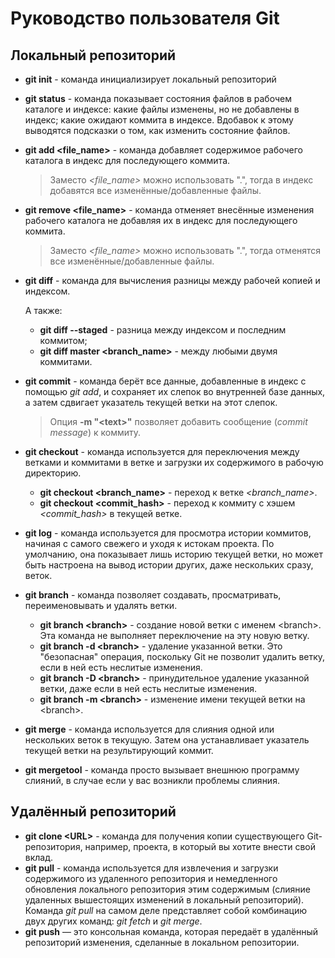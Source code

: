 # Руководство пользователя Git
## Локальный репозиторий
* **git init** - команда инициализирует локальный репозиторий
* **git status** - команда показывает состояния файлов в рабочем каталоге и индексе: какие файлы изменены, но не добавлены в индекс; какие ожидают коммита в индексе. Вдобавок к этому выводятся подсказки о том, как изменить состояние файлов.
* **git add \<file_name\>** - команда добавляет содержимое рабочего каталога в индекс для последующего коммита.
  > Заместо *\<file_name\>* можно использовать ".", тогда в индекс добавятся все изменённые/добавленные файлы.
* **git remove \<file_name\>** - команда отменяет внесённые изменения рабочего каталога не добавляя их в индекс для последующего коммита.
  > Заместо *\<file_name\>* можно использовать ".", тогда отменятся все изменённые/добавленные файлы.
* **git diff** - команда для вычисления разницы между рабочей копией и индексом.

  А также:
  * **git diff --staged** - разница между индексом и последним коммитом;
  * **git diff master \<branch_name\>** - между любыми двумя коммитами.

* **git commit** - команда берёт все данные, добавленные в индекс с помощью *git add*, и сохраняет их слепок во внутренней базе данных, а затем сдвигает указатель текущей ветки на этот слепок.
  > Опция **-m "\<text\>"** позволяет добавить сообщение (*commit message*) к коммиту.
* **git checkout** - команда используется для переключения между ветками и коммитами в ветке и загрузки их содержимого в рабочую директорию.
  * **git checkout \<branch_name\>** - переход к ветке *\<branch_name\>*.
  * **git checkout \<commit_hash\>** - переход к коммиту с хэшем *\<commit_hash\>* в текущей ветке.
* **git log** - команда используется для просмотра истории коммитов, начиная с самого свежего и уходя к истокам проекта. По умолчанию, она показывает лишь историю текущей ветки, но может быть настроена на вывод истории других, даже нескольких сразу, веток.
* **git branch** - команда позволяет создавать, просматривать, переименовывать и удалять ветки.
  * **git branch \<branch\>** - cоздание новой ветки с именем \<branch\>. Эта команда не выполняет переключение на эту новую ветку.
  * **git branch -d \<branch\>** - удаление указанной ветки. Это "безопасная" операция, поскольку Git не позволит удалить ветку, если в ней есть неслитые изменения.
  * **git branch -D \<branch\>** - принудительное удаление указанной ветки, даже если в ней есть неслитые изменения.
  * **git branch -m \<branch\>** - изменение имени текущей ветки на \<branch\>.
* **git merge** - команда используется для слияния одной или нескольких веток в текущую. Затем она устанавливает указатель текущей ветки на результирующий коммит.
* **git mergetool** - команда просто вызывает внешнюю программу слияний, в случае если у вас возникли проблемы слияния.

## Удалённый репозиторий
* **git clone \<URL\>** - команда для получения копии существующего Git-репозитория, например, проекта, в который вы хотите внести свой вклад.
* **git pull** - команда используется для извлечения и загрузки содержимого из удаленного репозитория и немедленного обновления локального репозитория этим содержимым (слияние удаленных вышестоящих изменений в локальный репозиторий). Команда *git pull* на самом деле представляет собой комбинацию двух других команд: *git fetch* и *git merge*.
* **git push** — это консольная команда, которая передаёт в удалённый репозиторий изменения, сделанные в локальном репозитории.